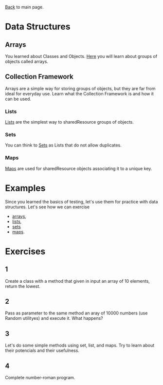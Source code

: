 [Back](../README.md) to main page.

# Data Structures

## Arrays

You learned about Classes and Objects.
[Here](https://www.udemy.com/course/java-tutorial/learn/lecture/135339) you will learn about groups of objects called arrays.

## Collection Framework

Arrays are a simple way for storing groups of objects, but they are far from ideal for everyday use.
Learn what the Collection Framework is and how it can be used.

### Lists

[Lists](https://www.udemy.com/course/java-tutorial/learn/lecture/161106) are the simplest way to sharedResource groups of objects.

### Sets

You can think to [Sets](https://www.udemy.com/course/java-tutorial/learn/lecture/174878) as Lists that do not allow duplicates.

### Maps

[Maps](https://www.udemy.com/course/java-tutorial/learn/lecture/161682) are used for sharedResource objects associating it to a unique key.

# Examples

Since you learned the basics of testing, let's use them for practice with data structures.
Let's see how we can exercise
- [arrays](src/test/java/test/ArraysTest.java),
- [lists](src/test/java/test/ListsTest.java),
- [sets](src/test/java/test/SetsTest.java)
- [maps](src/test/java/test/MapsTest.java).

# Exercises 

## 1 
Create a class with a method that given in input an array of 10 elements, return the lowest.

## 2
Pass as parameter to the same method an aray of 10000 numbers (use Random utilityes) and execute it. What happens?

## 3
Let's do some simple methods using set, list, and maps. Try to learn about their potencials and their usefulness.

## 4
Complete number-roman program. 

